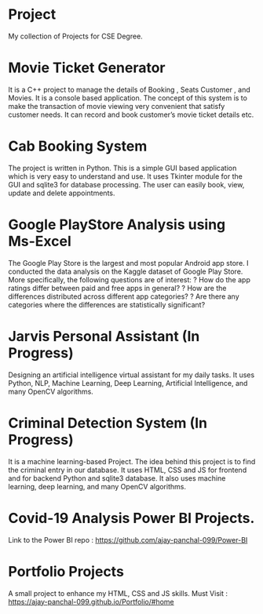 # Project
My collection of Projects for CSE Degree.

# Movie Ticket Generator
It is a C++ project to manage the details of Booking , Seats Customer , and Movies. It is a console based application. The concept of this system is to make the transaction of movie viewing very convenient that satisfy customer needs. It can record and book customer’s movie ticket details etc.

# Cab Booking System 
The project is written in Python. This is a simple GUI based application which is very easy to understand and use. It uses Tkinter module for the GUI and sqlite3 for database processing. The user can easily book, view, update and delete appointments. 

# Google PlayStore Analysis using Ms-Excel
The Google Play Store is the largest and most popular Android app store. I  conducted the  data analysis on the Kaggle dataset of Google Play Store. 
More specifically, the following questions are of interest:
? How do the app ratings differ between paid and free apps in general?
? How are the differences distributed across different app categories?
? Are there any categories where the differences are statistically significant?

# Jarvis Personal Assistant (In Progress)
Designing an artificial intelligence virtual assistant for my daily tasks. It uses Python, NLP, Machine Learning, Deep Learning, Artificial Intelligence, and many OpenCV algorithms.

# Criminal Detection System (In Progress) 
It is a machine learning-based Project. The idea behind this project is to find the criminal entry in our database. It uses HTML, CSS and JS for frontend and for backend Python and sqlite3 database. It also uses machine learning, deep learning, and many OpenCV algorithms.

# Covid-19 Analysis Power BI Projects.
Link to the Power BI repo :
https://github.com/ajay-panchal-099/Power-BI

# Portfolio Projects
A small project to enhance my HTML, CSS and JS skills. 
Must Visit : https://ajay-panchal-099.github.io/Portfolio/#home
